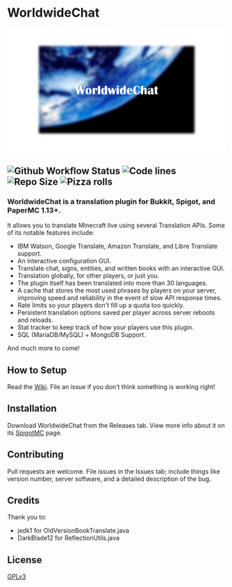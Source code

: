 # WorldwideChat 
![](https://github.com/3xpl0itz/WorldwideChat/blob/main/resources/Banner.png)
## ![Github Workflow Status](https://img.shields.io/github/workflow/status/3xpl0itz/WorldwideChat/Release%20Builds%20(Main%20Branch)?style=for-the-badge) ![Code lines](https://img.shields.io/tokei/lines/github/3xpl0itz/WorldwideChat?style=for-the-badge) ![Repo Size](https://img.shields.io/github/repo-size/3xpl0itz/WorldwideChat?style=for-the-badge) ![Pizza rolls](https://img.shields.io/badge/Mom%20brought%20pizza%20rolls-That's%20awesome-brightgreen?style=for-the-badge)
### WorldwideChat is a translation plugin for Bukkit, Spigot, and PaperMC 1.13+.
It allows you to translate Minecraft live using several Translation APIs.
Some of its notable features include:
- IBM Watson, Google Translate, Amazon Translate, and Libre Translate support.
- An interactive configuration GUI.
- Translate chat, signs, entities, and written books with an interactive GUI.
- Translation globally, for other players, or just you.
- The plugin itself has been translated into more than 30 languages.
- A cache that stores the most used phrases by players on your server, improving speed and reliability in the event of slow API response times.
- Rate limits so your players don't fill up a quota too quickly.
- Persistent translation options saved per player across server reboots and reloads.
- Stat tracker to keep track of how your players use this plugin.
- SQL (MariaDB/MySQL) + MongoDB Support.

And much more to come! 

## How to Setup
Read the [Wiki](https://github.com/3xpl0itz/WorldwideChat/wiki). File an issue if you don't think something is working right!

## Installation
Download WorldwideChat from the Releases tab. View more info about it on its [SpigotMC](https://www.spigotmc.org/resources/worldwidechat.89910/) page.

## Contributing
Pull requests are welcome. File issues in the Issues tab; include things like version number, server software, and a detailed description of the bug.

## Credits
Thank you to:
- jedk1 for OldVersionBookTranslate.java
- DarkBlade12 for ReflectionUtils.java

## License
[GPLv3](https://choosealicense.com/licenses/gpl-3.0/)

